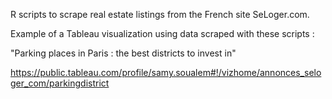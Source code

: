 R scripts to scrape real estate listings from the French site SeLoger.com.

Example of a Tableau visualization using data scraped with these scripts :

"Parking places in Paris : the best districts to invest in"

https://public.tableau.com/profile/samy.soualem#!/vizhome/annonces_seloger_com/parkingdistrict
